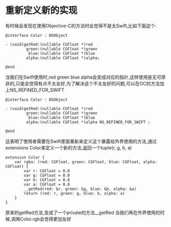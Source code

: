 # 重新定义新的实现

有时候会发现在使用Objective-C的方法时会觉得不是太Swift,比如下面这个:

```
@interface Color : NSObject
 
- (void)getRed:(nullable CGFloat *)red
         green:(nullable CGFloat *)green
          blue:(nullable CGFloat *)blue
         alpha:(nullable CGFloat *)alpha;
 
@end
```

当我们在Swift使用时,red green blue alpha会变成对应的指针,这样使用是无可厚非的,只是会觉得有点不太友好,为了解决这个不太友好的问题,可以在OC的方法加上NS_REFINED_FOR_SWIFT

    
```
@interface Color : NSObject
 
- (void)getRed:(nullable CGFloat *)red
         green:(nullable CGFloat *)green
          blue:(nullable CGFloat *)blue
         alpha:(nullable CGFloat *)alpha NS_REFINED_FOR_SWIFT ;
 
@end
```

这表明了使用者需要在Swift里面重新来定义这个暴露给外界使用的方法,通过extensions Color来定义一个新的方法,返回一个tuple(r, g, b, a)

```
extension Color {
    var rgba: (red: CGFloat, green: CGFloat, blue: CGFloat, alpha: CGFloat) {
        var r: CGFloat = 0.0
        var g: CGFloat = 0.0
        var b: CGFloat = 0.0
        var a: CGFloat = 0.0
        __getRed(red: &r, green: &g, blue: &b, alpha: &a)
        return (red: r, green: g, blue: b, alpha: a)
    }
}
```

原来的getRed方法,变成了一个private的方法__getRed
当我们再在外界使用的时候,调用Color.rgb会觉得更加友好





